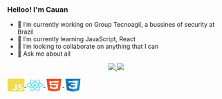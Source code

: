 ### Helloo! I'm Cauan

- 🔭 I’m currently working on Group Tecnoagil, a bussines of security at Brazil
- 🌱 I’m currently learning JavaScript, React
- 👯 I’m looking to collaborate on anything that I can
- 💬 Ask me about all

<div align="center">
  <a href="https://github.com/catiau">
  <img height="180em" src="https://github-readme-stats.vercel.app/api?username=catiau&show_icons=true&theme=dark&include_all_commits=true&count_private=true"/>
  <img height="180em" src="https://github-readme-stats.vercel.app/api/top-langs/?username=catiau&layout=compact&langs_count=7&theme=dark"/>
</div>
  
<div style="display: inline_block"><br>
  <img align="center" alt="catiau-Js" height="30" width="40" src="https://raw.githubusercontent.com/devicons/devicon/master/icons/javascript/javascript-plain.svg">
  <img align="center" alt="catiau-React" height="30" width="40" src="https://raw.githubusercontent.com/devicons/devicon/master/icons/react/react-original.svg">
  <img align="center" alt="catiau-HTML" height="30" width="40" src="https://raw.githubusercontent.com/devicons/devicon/master/icons/html5/html5-original.svg">
  <img align="center" alt="catiau-CSS" height="30" width="40" src="https://raw.githubusercontent.com/devicons/devicon/master/icons/css3/css3-original.svg">

</div>
  
